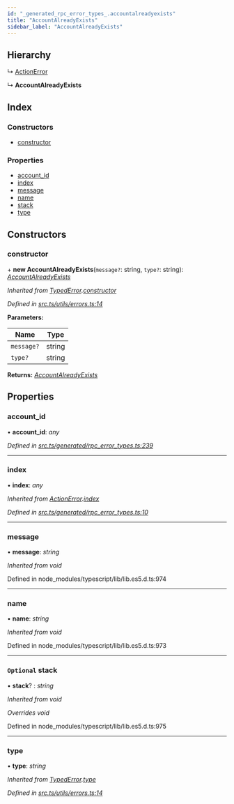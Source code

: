 ```yaml
---
id: "_generated_rpc_error_types_.accountalreadyexists"
title: "AccountAlreadyExists"
sidebar_label: "AccountAlreadyExists"
---
```


## Hierarchy

  ↳ [ActionError](_generated_rpc_error_types_.actionerror.md)

  ↳ **AccountAlreadyExists**

## Index

### Constructors

* [constructor](_generated_rpc_error_types_.accountalreadyexists.md#constructor)

### Properties

* [account_id](_generated_rpc_error_types_.accountalreadyexists.md#account_id)
* [index](_generated_rpc_error_types_.accountalreadyexists.md#index)
* [message](_generated_rpc_error_types_.accountalreadyexists.md#message)
* [name](_generated_rpc_error_types_.accountalreadyexists.md#name)
* [stack](_generated_rpc_error_types_.accountalreadyexists.md#optional-stack)
* [type](_generated_rpc_error_types_.accountalreadyexists.md#type)

## Constructors

###  constructor

\+ **new AccountAlreadyExists**(`message?`: string, `type?`: string): *[AccountAlreadyExists](_generated_rpc_error_types_.accountalreadyexists.md)*

*Inherited from [TypedError](_utils_errors_.typederror.md).[constructor](_utils_errors_.typederror.md#constructor)*

*Defined in [src.ts/utils/errors.ts:14](https://github.com/nearprotocol/nearlib/blob/36a8ddc/src.ts/utils/errors.ts#L14)*

**Parameters:**

Name | Type |
------ | ------ |
`message?` | string |
`type?` | string |

**Returns:** *[AccountAlreadyExists](_generated_rpc_error_types_.accountalreadyexists.md)*

## Properties

###  account_id

• **account_id**: *any*

*Defined in [src.ts/generated/rpc_error_types.ts:239](https://github.com/nearprotocol/nearlib/blob/36a8ddc/src.ts/generated/rpc_error_types.ts#L239)*

___

###  index

• **index**: *any*

*Inherited from [ActionError](_generated_rpc_error_types_.actionerror.md).[index](_generated_rpc_error_types_.actionerror.md#index)*

*Defined in [src.ts/generated/rpc_error_types.ts:10](https://github.com/nearprotocol/nearlib/blob/36a8ddc/src.ts/generated/rpc_error_types.ts#L10)*

___

###  message

• **message**: *string*

*Inherited from void*

Defined in node_modules/typescript/lib/lib.es5.d.ts:974

___

###  name

• **name**: *string*

*Inherited from void*

Defined in node_modules/typescript/lib/lib.es5.d.ts:973

___

### `Optional` stack

• **stack**? : *string*

*Inherited from void*

*Overrides void*

Defined in node_modules/typescript/lib/lib.es5.d.ts:975

___

###  type

• **type**: *string*

*Inherited from [TypedError](_utils_errors_.typederror.md).[type](_utils_errors_.typederror.md#type)*

*Defined in [src.ts/utils/errors.ts:14](https://github.com/nearprotocol/nearlib/blob/36a8ddc/src.ts/utils/errors.ts#L14)*

